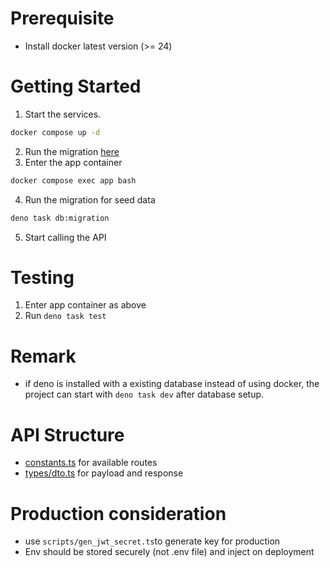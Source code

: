 # Prerequisite

- Install docker latest version (>= 24)

# Getting Started

1. Start the services.

```sh
docker compose up -d
```

2. Run the migration [here](./db_migration/migration.sql)
3. Enter the app container

```sh
docker compose exec app bash
```

4. Run the migration for seed data

```sh
deno task db:migration
```

5. Start calling the API

# Testing

1. Enter app container as above
2. Run `deno task test`

# Remark

- if deno is installed with a existing database instead of using docker, the project can start with `deno task dev` after database setup.

# API Structure

- [constants.ts](./constants.ts) for available routes
- [types/dto.ts](./types/dto.ts) for payload and response

# Production consideration

- use `scripts/gen_jwt_secret.ts`to generate key for production
- Env should be stored securely (not .env file) and inject on deployment
